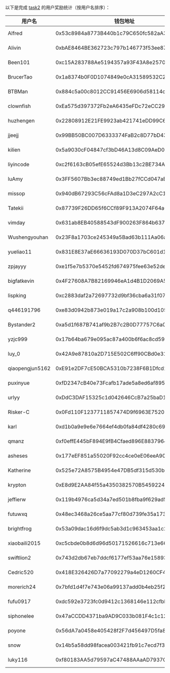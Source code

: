 以下是完成 [task2](../task/task2.md) 的用户奖励统计（按用户名排序）：


|    用户名     | 钱包地址                                   | tx                                                                                                                 |
|---------------|--------------------------------------------|--------------------------------------------------------------------------------------------------------------------|
| Alfred        | 0x53c8984a8773B440b1c79C650fc582aA38Cc5041 | [0.5 MON](https://testnet.monadexplorer.com/tx/0x87633c9a52ca0ddedcae1b3e9a2c3168da6151839b3e945cf895092c50c5a665) | 
| Alivin        | 0xbAE8464BE362723c797b146773f53ee879794623 | [0.5 MON](https://testnet.monadexplorer.com/tx/0x1294b0d2f1886959bfe43b2b3bd5f9261fcb83396cb4d20976a6edfe7433df01) |
| Been101       | 0xc15A283788Ae5194357a93F43A8e257046235cfd | [0.5 MON](https://testnet.monadexplorer.com/tx/0x70b12d0217a3da99fff4c6a000b7d0cc5e7cbce9c456cbe44c2cc315eef9b842) |
| BrucerTao     | 0x1a8374b0F0D1074849e0cA31589532C2ad2806d8 | [0.5 MON](https://testnet.monadexplorer.com/tx/0x3e096c9c7f9e7cc8ad9c0e78f6fc0b783e85e04a4018b5ef181b85e22c0c5dfb) |
| BTBMan        | 0x884c5a00c8012CC91456E6906d58114c0d1B6F0B | [0.5 MON](https://testnet.monadexplorer.com/tx/0xb7cdd6a6aef46fa9912f74a8709b1b3f9f6cf6b98a80c6ffd8edb3a5fda15a0d) |
| clownfish     | 0xEa575d397372Fb2eA6435eFDc72eCC29BecfC396 | [0.5 MON](https://testnet.monadexplorer.com/tx/0xf375d7b48e6907a1b2611dd620bcbd647e0700fd7c2f735faa6d26cd301dd5b9) |
| huzhengen     | 0x22808912E21FE9923ab421741eDD99C611A2661C | [0.5 MON](https://testnet.monadexplorer.com/tx/0x82120dba5eca96e5c5f75702b8c8d03e30afd18ee83a541e4d4675ab4fa79099) |
| jjeejj        | 0x99BB50BC007D6333374FaB2c8D77bD43Fe9Ce2F9 | [0.5 MON](https://testnet.monadexplorer.com/tx/0xaacb572fa01d70f6cc49a7a02322e07672933c7feeb06155fd56ef48fc4cae89) |
| kilien        | 0x5a9030cF04847cf3bD46A13d8C09AeD007673E0f | [0.5 MON](https://testnet.monadexplorer.com/tx/0x75b7f861c648a6801e3a0d76a994f585bffbdd626cf73fb6c522b55acba94fed) |
| liyincode     | 0xc2f6163cB05efE65524d3Bb13c2BE734A6916385 | [0.5 MON](https://testnet.monadexplorer.com/tx/0xd7876abbb2df740575dd26562aef41be45d9cbcc4d9e5b63b268784d3a30e775) |
| luAmy         | 0x3FF5607Bb3ec88749ed1Bb27fCCd047aBf60619e | [0.5 MON](https://testnet.monadexplorer.com/tx/0x2dc087ddfff67f932e15b6698915ba6cf719dd9896f98340fa35bbf93bc68e29) |
| missop        | 0x940dB67293C56cFAd8a1D3eC297A2cC1A4b10e4B | [0.5 MON](https://testnet.monadexplorer.com/tx/0x4cca63160a27a1ca700d266ed6326c83ad1bc5b11e78a0cf0c5273c4b4d0d4a6) |
| Tatekii       | 0x87739F26DD65f6CCf89F913A2074F64a6aC710E3 | [0.5 MON](https://testnet.monadexplorer.com/tx/0x13fc67e7b2898bc2f3f4072cfe772bde215bd50d471a2f37fc4902227301fcb5) |
| vimday        | 0x631ab8EB40588543dF900263F864b6376d56A587 | [0.5 MON](https://testnet.monadexplorer.com/tx/0xc4785545a6f2d0056d2f3ab580d3484a3516d72ad36bb836e927fd2d9111360f) |
| Wushengyouhan | 0x23F8a1703ce245349a5Bad63b111Aa06ada7bB30 | [0.5 MON](https://testnet.monadexplorer.com/tx/0xd168474ff323b0ba947a02db75953e7be2cd4206e5138095a66532c7e7763c91) |
| yueliao11     | 0x831E8E37aE66636193D070D37bC601d1F30fE0B9 | [0.5 MON](https://testnet.monadexplorer.com/tx/0x17edb59bbe281175088cde2903f5f8699612411cb533fca2e1e879de5b95ed1f) |
| zpjayyy       | 0xe1f5e7b5370e5452fd674975fee63e52de283545 | [0.5 MON](https://testnet.monadexplorer.com/tx/0xe6b83cc7e35feb7f9b6017e3f27766189c28361def6e9444792f3a90c9cce3b0) |
| bigfatkevin   | 0x4F27608A7B82169946eA1d4B1D2069A52BA446aC | [0.5 MON](https://testnet.monadexplorer.com/tx/0x9dcb226d3dfd0d24568a2f43d25a7a0a66a159d96f19b3a4bd6624bad0f7d4d4) |
| lispking      | 0xc2883daf2a72697732d9bf36cba6a31f07c4d472 | [0.5 MON](https://testnet.monadexplorer.com/tx/0x2146c1525adb582793b6580ce9af9974e689a41763e098de783cb723597d05a7) |
| q446191796    | 0xe83d0942b873e019a17c2a908b100d1051387ca3 | [0.5 MON](https://testnet.monadexplorer.com/tx/0xd70fc6ed22ad719028dba34f6f922c381b96b7fdd35bc6b4fdd5cd7380718b3b) |
| Bystander2    | 0xa5d1f687B741af9b2B7c2B0D77757C6a0De69055 | [0.5 MON](https://testnet.monadexplorer.com/tx/0xac7f57e36745d88cca9fa5fea5b0f04c831fd2896ec8215133f9153236155bc4) |
| yzjc999       | 0x17b64ba679e095ac87a400b6f6ac8cd591b517f9 | [0.5 MON](https://testnet.monadexplorer.com/tx/0xd5631301781f3efbff85b96dacfa70191f0231a815c5e5cce07e979354b3540c) |
| luy_0         | 0x42A9e87810a2D715E502C6ff90CBd0e31d40df21 | [0.5 MON](https://testnet.monadexplorer.com/tx/0x4874b4a2a66b06ea2f3d348e30fc5f2b6f3d378af1d594be40465d5f08736445) |
| qiaopengjun5162| 0xE91e2DF7cE50BCA5310b7238F6B1Dfcd15566bE5 | [0.5 MON](https://testnet.monadexplorer.com/tx/0x43f2ae02d19edc5ae431faaf55642cf4c3743db2c7fa34daa7257c73396b5dfc) |
| puxinyue      | 0xfD2347cB40e73Fcafb17ade5a8ed6af895eD1c5c | [0.5 MON](https://testnet.monadexplorer.com/tx/0x9c72802674f89beeea01f2ff93d37cadc34f81e875e6e9d2ea3dc248b497ad91) |
| urlyy         | 0xDdC3DAF15325c1d042646CcB7a25baD1FFB7f1bd | [0.5 MON](https://testnet.monadexplorer.com/tx/0xbf58c3cfccdd5ac31f2b0ede53235e5c48dc0342f31ed4301ec3ab3eba197249) |
| Risker-C      | 0x0Fd110F1237711857474D9f6963E75206798fB91 | [0.5 MON](https://testnet.monadexplorer.com/tx/0x2de28c802be4f30f1a2dae5c82a55c90bbd28c4c68b4104cdf37522a18b79a8e) |
| karl          | 0xd1b0a9e9e6e7664ef4db0fa84df4280c69333333 | [0.5 MON](https://testnet.monadexplorer.com/tx/0x2336d29e9b89a5e70a6542a194fd56df00fb422f30128c35a3cc0019d7bc8222) |
| qmanz         | 0xf0effE445bF894E9fB4Cfaed896E8837964Ba223 | [0.5 MON](https://testnet.monadexplorer.com/tx/0xd1ff51592b7526c516ce0ba13c8e30c028ad128af5d796a83f673ac08c4eff59) |
| asheses       | 0x177eEF851a55020F92cc4ce0eE06eeA9062cf34B | [0.5 MON](https://testnet.monadexplorer.com/tx/0x9ad9e891458e05efca5c501b1515160980e43441dc58a08ba8f615f970631baa) |
| Katherine     | 0x525e72A8575B4954e47DB5df315d530bbF49Ec59 | [0.5 MON](https://testnet.monvision.io/tx/0x1a9e500da262ea0915c9c6f9c87a6ddc8217ea16a38b17566d6a2fd5c1368714) |
| krypton       | 0xE8d9E2AA84f55a4350382570B545922405Cdb493 | [0.5 MON](https://testnet.monadexplorer.com/tx/0xf46702e4aee7ccf49333ba46833a912f57a58dca18effe4bf90fdf6af35d6d39) |
| jeffierw      | 0x119b4976ca5d34a7ed501b8fba9f629ad58a4435 | [0.5 MON](https://testnet.monadexplorer.com/tx/0x0ec82cb0082f0a8167a2ce3840b2d22f416c365600889c1986c8b53e810c5834) |
| futuwxq       | 0x48ec3468a26ce5aa77cf80d739fe35a1735304e1 | [0.5 MON](https://testnet.monadexplorer.com/tx/0x5bab0d905661158f859114fb71ddebf05b7abec7758f1dc49323fe8c5dbae43a) |
| brightfrog    | 0x53a09dac16d6f9dc5ab3d1c963453aa1c268cd5c | [0.5 MON](https://testnet.monadexplorer.com/tx/0x8c30f0d0cb3ebd90bd68d63efe797aa3e6d35743e1ef8d5bd00a9fd9c31050d2) |
| xiaobaili2015 | 0xc5cbde0b8d6d96d50171526616c713e66861c363 | [0.5 MON](https://testnet.monadexplorer.com/tx/0x4552875ad78293448c513d1ca5d23cd68bc65c46cb5829af45b6748544b9d7c1) |
| swiftlion2    | 0x743d2db67eb7ddcf6177ef53aa76e15893e1ece6 | [0.5 MON](https://testnet.monadexplorer.com/tx/0x6652234f4271d78ca66fb6a0781db94e77c226657028bd4efe1d2beb7a438bf6) |
| Cedric520     | 0x418E326426D7a77092279a4eD1260CF446F071f1 | [0.5 MON](https://testnet.monadexplorer.com/tx/0x124d435cfd30984a4c4bb45b544c334bcb959c929add4d7ce60f1e0532ba5137) |
| morerich24    | 0x7bfd1d4f7e743e06a99137add0b4eb25f2479eb1 | [0.5 MON](https://testnet.monadexplorer.com/tx/0x545761749431682e50d834f31c1f912a9b0d0482037eab317d5c081984664897) |
| fufu0917      | 0xdc592e3723fc0d9412c1368146e112cfbbce77a9 | [0.5 MON](https://testnet.monadexplorer.com/tx/0xb4e77533f9949a0cf28c7b39879571e955ef5338254932d2e57d06f207acd0a8) |
| siphonelee    | 0x47aCCDD4371ba9AD9C033b081F4c1c12D78E3F76 | [0.5 MON](https://testnet.monadexplorer.com/tx/0x56d34e21039a73480ac4390287a78284a6403270935973fd3ca6e777234f042c) |
| poyone        | 0x56dA7a0458e405428f2F7d456497D5fa8b083EeC | [0.5 MON](https://testnet.monadexplorer.com/tx/0x4714ec874f4a0ea689aba45fb8259fff3f11de33423a8df1ba0b51d7efdfff15) |
| snow          | 0x14b5a58dd98facea003421fb91c7ecd7f3741ff0 | [0.5 MON](https://testnet.monadexplorer.com/tx/0x9742558d0bd3516050c498f945746c104e62f9f2242283790f56c7f03aea7b59) |
| luky116       | 0xf80183AA5d79597aC47488AAaAD7937C9C4dd569 | [0.5 MON](https://testnet.monadexplorer.com/tx/0xd68e466c15b1a2746aa6591e5c7733108cbe22098fa72949700c14a4e66614a5) |